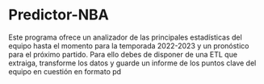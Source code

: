 # Predictor-NBA

Este programa ofrece un analizador de las principales estadísticas del equipo hasta el momento para la temporada 2022-2023 y un pronóstico para el próximo partido. Para ello debes de disponer de una ETL que extraiga, transforme los datos y guarde un informe de los puntos clave del equipo en cuestión en formato pd
